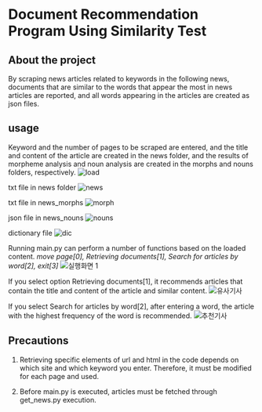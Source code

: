 # Document Recommendation Program Using Similarity Test

## About the project
By scraping news articles related to keywords in the following news, documents that are similar to the words that appear the most in news articles are reported, and all words appearing in the articles are created as json files.

## usage
Keyword and the number of pages to be scraped are entered, and the title and content of the article are created in the news folder, and the results of morpheme analysis and noun analysis are created in the morphs and nouns folders, respectively.
![load](https://user-images.githubusercontent.com/33712528/91495623-c51f0f00-e8f5-11ea-9dd0-4a6165aa5520.PNG)


txt file in news folder
![news](https://user-images.githubusercontent.com/33712528/91495624-c51f0f00-e8f5-11ea-95df-f29a520ae3b1.PNG)

txt file in news_morphs
![morph](https://user-images.githubusercontent.com/33712528/91495613-c2bcb500-e8f5-11ea-978d-59bb5fe7d504.PNG)

json file in news_nouns
![nouns](https://user-images.githubusercontent.com/33712528/91495616-c3554b80-e8f5-11ea-9efa-fb8a109336a5.PNG)

dictionary file 
![dic](https://user-images.githubusercontent.com/33712528/91495617-c3ede200-e8f5-11ea-8224-981bfa112fc5.PNG)

Running main.py can perform a number of functions based on the loaded content.
*move page[0], Retrieving documents[1], Search for articles by word[2], exit[3]*
![실행화면 1](https://user-images.githubusercontent.com/33712528/91495618-c3ede200-e8f5-11ea-8575-fd7359408f40.PNG)


If you select option Retrieving documents[1], it recommends articles that contain the title and content of the article and similar content.
![유사기사](https://user-images.githubusercontent.com/33712528/91495619-c4867880-e8f5-11ea-8cfc-25693b934374.PNG)

If you select Search for articles by word[2], after entering a word, the article with the highest frequency of the word is recommended.
![추천기사](https://user-images.githubusercontent.com/33712528/91495621-c4867880-e8f5-11ea-85e9-5c03880ea089.PNG)


## Precautions

1. Retrieving specific elements of url and html in the code depends on which site and which keyword you enter. Therefore, it must be modified for each page and used.

2. Before main.py is executed, articles must be fetched through get_news.py execution.





